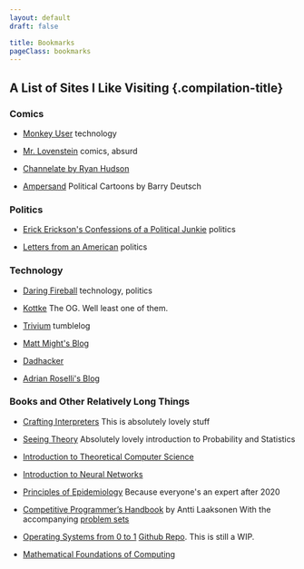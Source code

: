 ```yaml
---
layout: default
draft: false

title: Bookmarks
pageClass: bookmarks
---
```


## A List of Sites I Like Visiting {.compilation-title}

<div id="bookmark-list">
<section>

### Comics

* [Monkey User](https://www.monkeyuser.cmarkdown-it-attrsom/)
technology

* [Mr. Lovenstein](https://www.mrlovenstein.com/)
comics, absurd

* [Channelate by Ryan Hudson](http://www.channelate.com/)

* [Ampersand](http://leftycartoons.com/)
Political Cartoons by Barry Deutsch

</section>

<section>

### Politics

* [Erick Erickson's Confessions of a Political Junkie](https://ewerickson.substack.com)
politics

* [Letters from an American](https://heathercoxrichardson.substack.com)
politics

</section>

<section>

### Technology

* [Daring Fireball](https://daringfireball.net)
technology, politics

* [Kottke](https://kottke.org)
The OG. Well least one of them.

* [Trivium](http://leahneukirchen.org/trivium)
tumblelog

* [Matt Might's Blog](http://matt.might.net/articles)

* [Dadhacker](https://dadhacker-125488.ingress-alpha.easywp.com/)

* [Adrian Roselli's Blog](https://adrianroselli.com)

</section>

<section>

### Books and Other Relatively Long Things

* [Crafting Interpreters](http://craftinginterpreters.com/contents.html)
This is absolutely lovely stuff

* [Seeing Theory](https://seeing-theory.brown.edu/index.html)
Absolutely lovely introduction to Probability and Statistics

* [Introduction to Theoretical Computer Science](https://introtcs.org/public/)

* [Introduction to Neural Networks](https://victorzhou.com/blog/intro-to-neural-networks/)

* [Principles of Epidemiology](https://www.cdc.gov/csels/dsepd/ss1978/lesson1/index.html)
Because everyone's an expert after 2020

* [Competitive Programmer’s Handbook](https://cses.fi/book/book.pdf) by Antti Laaksonen
With the accompanying [problem sets](https://cses.fi/problemset/)

* [Operating Systems from 0 to 1](https://github.com/tuhdo/os01/blob/master/Operating_Systems_From_0_to_1.pdf)
[Github Repo](https://github.com/tuhdo/os01). This is still a WIP.

* [Mathematical Foundations of Computing](/misc/m/Mathematical-Foundations-of-Computing.pdf)

</section>
</div>

<script type="text/javascript" src="/assets/js/macy.js"></script>
<script type="text/javascript">
  (() => {
    Macy({
      container: '#bookmark-list',
      trueOrder: false,
      waitForImages: false,
      margin: 24,
      columns: 3,
      breakAt: {
        900: 2,
        700: 1
      }
    });
  })();
</script>

